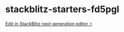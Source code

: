 # stackblitz-starters-fd5pgl

[Edit in StackBlitz next generation editor ⚡️](https://stackblitz.com/~/github.com/cristianmi24/stackblitz-starters-fd5pgl)